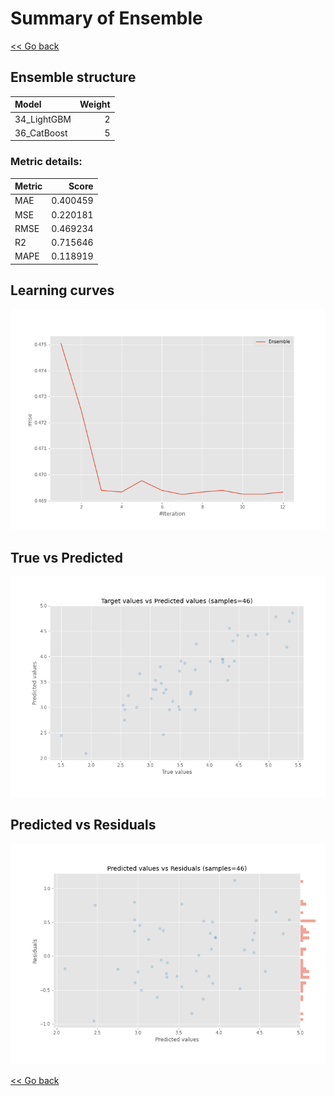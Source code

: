 # Summary of Ensemble

[<< Go back](../README.md)


## Ensemble structure
| Model       |   Weight |
|:------------|---------:|
| 34_LightGBM |        2 |
| 36_CatBoost |        5 |

### Metric details:
| Metric   |    Score |
|:---------|---------:|
| MAE      | 0.400459 |
| MSE      | 0.220181 |
| RMSE     | 0.469234 |
| R2       | 0.715646 |
| MAPE     | 0.118919 |



## Learning curves
![Learning curves](learning_curves.png)
## True vs Predicted

![True vs Predicted](true_vs_predicted.png)


## Predicted vs Residuals

![Predicted vs Residuals](predicted_vs_residuals.png)



[<< Go back](../README.md)
